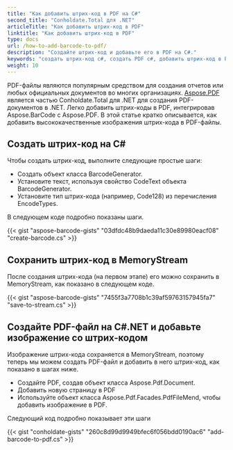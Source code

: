 ```yaml
---
title: "Как добавить штрих-код в PDF на С#"
second_title: "Conholdate.Total для .NET"
articleTitle: "Как добавить штрих-код в PDF"
linktitle: "Как добавить штрих-код в PDF"
type: docs
url: /how-to-add-barcode-to-pdf/
description: "Создайте штрих-код и добавьте его в PDF на C#."
keywords: "создать штрих-код c#, создать PDF c#, добавить штрих-код в PDf c#, .NET создать штрих-код, .NET создать PDF, .NET добавить штрих-код в PDf"
weight: 10
---
```


PDF-файлы являются популярным средством для создания отчетов или любых официальных документов во многих организациях. [Aspose.PDF](https://products.aspose.com/pdf/net) является частью Conholdate.Total для .NET для создания PDF-документов в .NET. Легко добавить штрих-коды в PDF, интегрировав Aspose.BarCode с Aspose.PDF. В этой статье кратко описывается, как добавить высококачественные изображения штрих-кода в PDF-файлы.
## **Создать штрих-код на C#**
Чтобы создать штрих-код, выполните следующие простые шаги:

- Создать объект класса BarcodeGenerator.
- Установите текст, используя свойство CodeText объекта BarcodeGenerator.
- Установите тип штрих-кода (например, Code128) из перечисления EncodeTypes.

В следующем коде подробно показаны шаги.

{{< gist "aspose-barcode-gists" "03dfdc48b9daeda11c30e89980eacf08" "create-barcode.cs" >}}
## **Сохранить штрих-код в MemoryStream**
После создания штрих-кода (на первом этапе) его можно сохранить в MemoryStream, как показано в следующем коде.

{{< gist "aspose-barcode-gists" "7455f3a7708b1c39af59763157945fa7" "save-to-stream.cs" >}}
## **Создайте PDF-файл на C#.NET и добавьте изображение со штрих-кодом**
Изображение штрих-кода сохраняется в MemoryStream, поэтому теперь мы можем создать PDF-файл и добавить в него штрих-код, как показано в шагах ниже.

- Создайте PDF, создав объект класса Aspose.Pdf.Document.
- Добавить новую страницу в PDF
- Используйте объект класса Aspose.Pdf.Facades.PdfFileMend, чтобы добавить изображение в PDF.

Следующий код подробно показывает эти шаги

{{< gist "conholdate-gists" "260c8d99d9949bfec6f056bdd0190ac6" "add-barcode-to-pdf.cs" >}}

